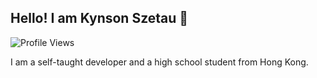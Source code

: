 ## Hello! I am Kynson Szetau 👋

<img src="https://img.shields.io/badge/dynamic/json?label=Profile%20Views&query=%24.value&url=https%3A%2F%2Fapi.countapi.xyz%2Fhit%2Fkynsonszetau%2Fgithub&style=for-the-badge&logo=github&color=90caf9" alt="Profile Views">

I am a self-taught developer and a high school student from Hong Kong.

<!--
**Kynson/Kynson** is a ✨ _special_ ✨ repository because its `README.md` (this file) appears on your GitHub profile.

Here are some ideas to get you started:

- 🔭 I’m currently working on ...
- 🌱 I’m currently learning ...
- 👯 I’m looking to collaborate on ...
- 🤔 I’m looking for help with ...
- 💬 Ask me about ...
- 📫 How to reach me: ...
- 😄 Pronouns: ...
- ⚡ Fun fact: ...
-->
